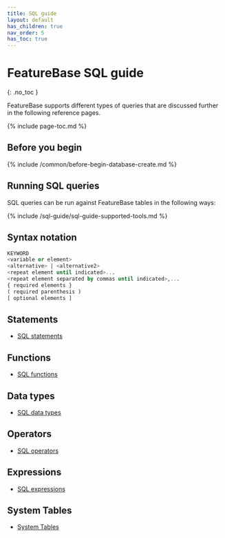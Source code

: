 ```yaml
---
title: SQL guide
layout: default
has_children: true
nav_order: 5
has_toc: true
---
```


# FeatureBase SQL guide
{: .no_toc }

FeatureBase supports different types of queries that are discussed further in the following reference pages.

{% include page-toc.md %}

## Before you begin

{% include /common/before-begin-database-create.md %}

## Running SQL queries

SQL queries can be run against FeatureBase tables in the following ways:

{% include /sql-guide/sql-guide-supported-tools.md %}

## Syntax notation

```sql
KEYWORD
<variable or element>
<alternative> | <alternative2>
<repeat element until indicated>...
<repeat element separated by commas until indicated>,...
{ required elements }
( required parenthesis )
[ optional elements ]
```

## Statements

* [SQL statements](/docs/sql-guide/statements/statements-home)

## Functions

* [SQL functions](/docs/sql-guide/functions/functions-home)

## Data types

* [SQL data types](/docs/sql-guide/data-types/data-types-home)

## Operators

* [SQL operators](/docs/sql-guide/operators/operators-home)

## Expressions

* [SQL expressions](/docs/sql-guide/expressions/expressions-home)

## System Tables

* [System Tables](/docs/sql-guide/system-tables/system-tables-home)
